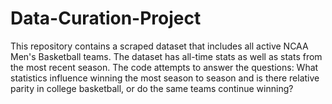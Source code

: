 # Data-Curation-Project

This repository contains a scraped dataset that includes all active NCAA Men's Basketball teams. The dataset has all-time stats as well as stats from the most recent season. The code attempts to answer the questions: What statistics influence winning the most season to season and is there relative parity in college basketball, or do the same teams continue winning?

